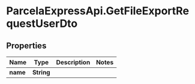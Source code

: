# ParcelaExpressApi.GetFileExportRequestUserDto

## Properties

Name | Type | Description | Notes
------------ | ------------- | ------------- | -------------
**name** | **String** |  | 


